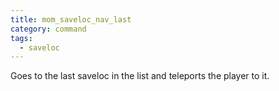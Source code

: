 ```yaml
---
title: mom_saveloc_nav_last
category: command
tags:
  - saveloc
---
```


Goes to the last saveloc in the list and teleports the player to it.